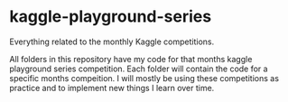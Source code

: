 # kaggle-playground-series
Everything related to the monthly Kaggle competitions.

All folders in this repository have my code for that months kaggle playground series competition. Each folder will contain the code for a specific months compeition. I will mostly be using these competitions as practice and to implement new things I learn over time.
